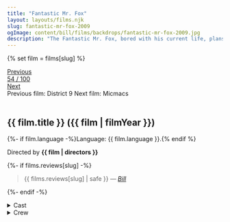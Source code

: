 ```yaml
---
title: "Fantastic Mr. Fox"
layout: layouts/films.njk
slug: fantastic-mr-fox-2009
ogImage: content/bill/films/backdrops/fantastic-mr-fox-2009.jpg
description: "The Fantastic Mr. Fox, bored with his current life, plans a heist against the three local farmers. The farmers, tired of sharing their chickens with the sly fox, seek revenge against him and his family."
---
```


{% set film = films[slug] %}

<nav class="films">
  <div class="prev">
    <a href="../district-9-2009"><i class="fa-solid fa-chevron-left fa-xs"></i> Previous</a>
  </div>
  <div>
    <a class="simple" href="../">54 / 100</a>
  </div>
  <div class="next">
    <a href="../micmacs-2009">Next <i class="fa-solid fa-chevron-right fa-xs"></i></a>
  </div>
  <div class="hint">
    <span class="prev-hint">
      <span class="sr-only">Previous film:</span>
      District 9
    </span>
    <span class="next-hint">
      <span class="sr-only">Next film:</span>
      Micmacs
    </span>
  </div>
</nav>

<article class="film slug-fantastic-mr-fox-2009">
  <div class="backdrop-and-poster">
    <img class="poster" src="../films/posters/{{ slug }}.jpg" alt="">
    <img class="backdrop" src="../films/backdrops/{{ slug }}.jpg" alt="">
  </div>

  <h1>{{ film.title }} ({{ film | filmYear }})</h1>

  <p>
    {%- if film.language -%}Language: {{ film.language }}.{% endif %}
    
  </p>

  <p class="director">
    Directed by <strong>{{ film | directors }}</strong>
  </p>

  {%- if films.reviews[slug] -%}
    <blockquote> 
      {{ films.reviews[slug] | safe }} <em>—&nbsp;<a href="/bill">Bill</a></em>
    </blockquote> 
  {%- endif -%}

  <section class="film-detail">
    <div>
      <details>
        <summary>
          <i class="fa-solid fa-masks-theater"></i>
          Cast
        </summary>
        <ul>
          {%- for cast in film.credits.cast -%}
            <li>
              {{ cast.name }} as <em>{{ cast.character }}</em>
            </li>
          {%- endfor -%}
        </ul>
      </details>
      <details>
        <summary>
          <i class="fa-solid fa-clapperboard"></i>
          Crew
        </summary>
        <ul>
          {%- for crew in film.credits.crew -%}
            <li>
              {{ crew.name }} &mdash; <em>{{ crew.job }}</em>
            </li>
          {%- endfor -%}
        </ul>
      </details>
    </div>
  </section>
</article>
